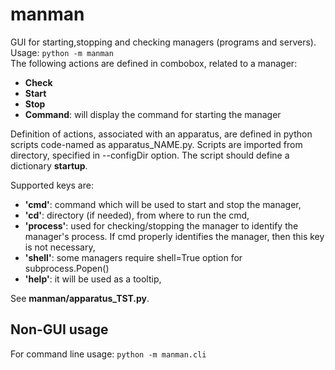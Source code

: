 # manman
GUI for starting,stopping and checking managers (programs and servers).<br>
Usage: ```python -m manman```<br>
The following actions are defined in combobox, related to a manager:
  - **Check**
  - **Start**
  - **Stop**
  - **Command**: will display the command for starting the manager

Definition of actions, associated with an apparatus, are defined in 
python scripts code-named as apparatus_NAME.py. Scripts are imported from 
directory, specified in --configDir option.
The script should define a dictionary **startup**.

Supported keys are:
  - **'cmd'**: command which will be used to start and stop the manager,
  - **'cd'**:   directory (if needed), from where to run the cmd,
  - **'process'**: used for checking/stopping the manager to identify the manager's process. If cmd properly identifies the 
     manager, then this key is not necessary,
  - **'shell'**: some managers require shell=True option for subprocess.Popen()
  - **'help'**: it will be used as a tooltip,

See **manman/apparatus_TST.py**.

## Non-GUI usage
For command line usage:
  ```python -m manman.cli```

